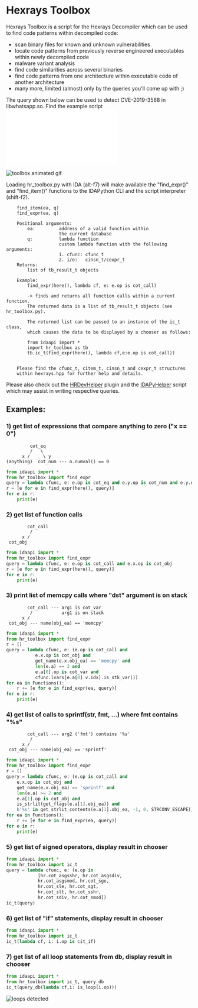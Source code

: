 # Hexrays Toolbox

Hexrays Toolbox is a script for the Hexrays Decompiler which
can be used to find code patterns within decompiled code:

- scan binary files for known and unknown vulnerabilities
- locate code patterns from previously reverse engineered executables
  within newly decompiled code
- malware variant analysis
- find code similarities across several binaries
- find code patterns from one architecture within executable code of another
  architecture
- many more, limited (almost) only by the queries you'll come up with ;)

The query shown below can be used to detect CVE-2019-3568 in libwhatsapp.so.
Find the example script ![here](./locate_cve_2019_3568.py)

![toolbox animated gif](./rsrc/toolbox.gif?raw=true)

Loading hr_toolbox.py with IDA (alt-f7) will make
available the "find_expr()" and "find_item()" functions
to the IDAPython CLI and the script interpreter (shift-f2).

```
    find_item(ea, q)
    find_expr(ea, q)

    Positional arguments:
        ea:         address of a valid function within
                    the current database
        q:          lambda function
                    custom lambda function with the following arguments:
                    1. cfunc: cfunc_t
                    2. i/e:   cinsn_t/cexpr_t
    Returns:
        list of tb_result_t objects

    Example:
        find_expr(here(), lambda cf, e: e.op is cot_call)
    
        -> finds and returns all function calls within a current function.
        The returned data is a list of tb_result_t objects (see hr_toolbox.py).

        The returned list can be passed to an instance of the ic_t class,
        which causes the data to be displayed by a chooser as follows:

        from idaapi import *
        import hr_toolbox as tb
        tb.ic_t(find_expr(here(), lambda cf,e:e.op is cot_call))


    Please find the cfunc_t, citem_t, cinsn_t and cexpr_t structures
    within hexrays.hpp for further help and details.
```
Please also check out the [HRDevHelper](https://github.com/patois/HRDevHelper) plugin and the [IDAPyHelper](https://github.com/patois/IDAPyHelper) script which may assist in writing respective queries.

## Examples:

### 1) get list of expressions that compare anything to zero ("x == 0")
```
         cot_eq
         /   \
      x /     \ y
(anything)  cot_num --- n.numval() == 0
```
``` python
from idaapi import *
from hr_toolbox import find_expr
query = lambda cfunc, e: e.op is cot_eq and e.y.op is cot_num and e.y.numval() == 0
r = [e for e in find_expr(here(), query)]
for e in r:
    print(e)
```
### 2) get list of function calls
```
        cot_call
         / 
      x /
 cot_obj
```
``` python
from idaapi import *
from hr_toolbox import find_expr
query = lambda cfunc, e: e.op is cot_call and e.x.op is cot_obj
r = [e for e in find_expr(here(), query)]
for e in r:
    print(e)
```
### 3) print list of memcpy calls where "dst" argument is on stack
```
        cot_call --- arg1 is cot_var
         /           arg1 is on stack
      x /
 cot_obj --- name(obj_ea) == 'memcpy'
```
``` python
from idaapi import *
from hr_toolbox import find_expr
r = []
query = lambda cfunc, e: (e.op is cot_call and
           e.x.op is cot_obj and
           get_name(e.x.obj_ea) == 'memcpy' and
           len(e.a) == 3 and
           e.a[0].op is cot_var and
           cfunc.lvars[e.a[0].v.idx].is_stk_var())
for ea in Functions():
    r += [e for e in find_expr(ea, query)]
for e in r:
    print(e)
```
### 4) get list of calls to sprintf(str, fmt, ...) where fmt contains "%s"
```
        cot_call --- arg2 ('fmt') contains '%s'
         /
      x /
 cot_obj --- name(obj_ea) == 'sprintf'
```
``` python
from idaapi import *
from hr_toolbox import find_expr
r = []
query = lambda cfunc, e: (e.op is cot_call and
    e.x.op is cot_obj and
    get_name(e.x.obj_ea) == 'sprintf' and
    len(e.a) >= 2 and
    e.a[1].op is cot_obj and
    is_strlit(get_flags(e.a[1].obj_ea)) and
    b'%s' in get_strlit_contents(e.a[1].obj_ea, -1, 0, STRCONV_ESCAPE))
for ea in Functions():
    r += [e for e in find_expr(ea, query)]
for e in r:
    print(e)
```
### 5) get list of signed operators, display result in chooser
``` python
from idaapi import *
from hr_toolbox import ic_t
query = lambda cfunc, e: (e.op in
            [hr.cot_asgsshr, hr.cot_asgsdiv,
            hr.cot_asgsmod, hr.cot_sge,
            hr.cot_sle, hr.cot_sgt,
            hr.cot_slt, hr.cot_sshr,
            hr.cot_sdiv, hr.cot_smod])
ic_t(query)
```
### 6) get list of "if" statements, display result in chooser
``` python
from idaapi import *
from hr_toolbox import ic_t
ic_t(lambda cf, i: i.op is cit_if)
```
### 7) get list of all loop statements from db, display result in chooser
``` python
from idaapi import *
from hr_toolbox import ic_t, query_db
ic_t(query_db(lambda cf,i: is_loop(i.op)))
```
![loops detected](./rsrc/loops.png?raw=true)
